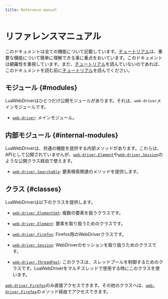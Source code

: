 ```yaml
---
title: Reference manual
---
```


# リファレンスマニュアル

このドキュメントは全ての機能について記載しています。[チュートリアル][tutorial]は、重要な機能について簡単に理解できる事に重点をおいています。このドキュメントは網羅性を重視しています。まだ、[チュートリアル][tutorial]を読んでいないのであれば、このドキュメントを読む前に[チュートリアル][tutorial]を読んでください。

## モジュール {#modules}

LuaWebDriverはひとつだけ公開モジュールがあります。それは、`web-driver`メインモジュールです。 

  * [`web-driver`][web-driver]: メインモジュール。

## 内部モジュール {#internal-modules}

LuaWebDriverは、共通の機能を提供する内部メソッドがあります。これらは、APIとして公開されていませんが、[`web-driver.Element`][element]や[`web-driver.Session`][session]のような公開クラス経由で使えます。

  * [`web-driver.Searchable`][searchable]: 要素検索関連のメソッドを提供します。

## クラス {#classes}

LuaWebDriverは以下のクラスを提供します。

  * [`web-driver.ElementSet`][elementset]: 複数の要素を扱うクラスです。

  * [`web-driver.Element`][element]: 要素を取り扱うためのクラスです。

  * [`web-driver.Firefox`][firefox]: Firefox用のWebDriverクラスです。

  * [`web-driver.Session`][session]: WebDriverのセッションを取り扱うためのクラスです。

  * [`web-driver.ThreadPool`][thread-pool]: このクラスは、スレッドプールを制御するためのクラスです。LuaWebDriverをマルチスレッドで使用する時にこのクラスを使います。

[`web-driver.Firefox`][firefox]のみ直接アクセスできます。その他のクラスへは、[`web-driver.Firefox`][firefox]のメソッド経由でアクセスできます。


[tutorial]:../tutorial/

[web-driver]:web-driver.html

[element]:element.html

[session]:session.html

[searchable]:searchable.html

[thread-pool]:thread-pool.html

[elementset]:elementset.html

[firefox]:firefox.html
